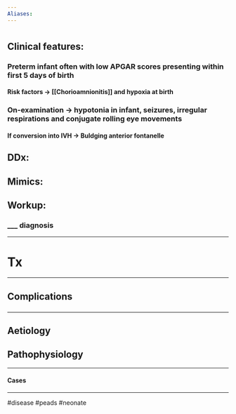 ```yaml
---
Aliases:
---
```

# 
## Clinical features:
### Preterm infant often with low APGAR scores presenting within first 5 days of birth
#### Risk factors -> [[Chorioamnionitis]] and hypoxia at birth 

### On-examination -> hypotonia in infant, seizures, irregular respirations and conjugate rolling eye movements
#### If conversion into IVH -> Buldging anterior fontanelle
## DDx:
###
## Mimics:
###
## Workup:
### ___ diagnosis
---
# Tx

---
## Complications
###

---
## Aetiology
## Pathophysiology

---
#### Cases


---
#disease #peads #neonate
